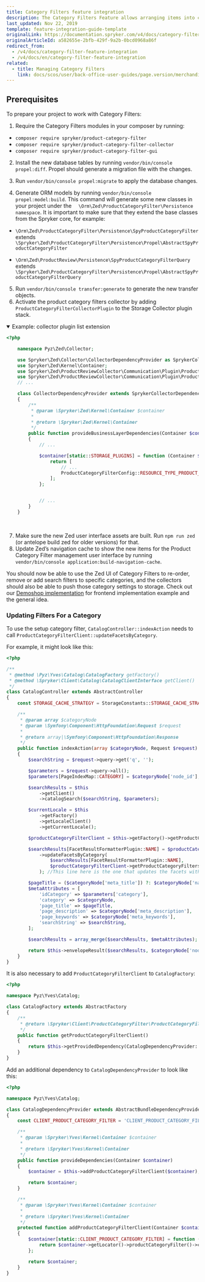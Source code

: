 ```yaml
---
title: Category Filters feature integration
description: The Category Filters Feature allows arranging items into categories and customizing filters. This guide describes how to integrate the feature into your project.
last_updated: Nov 22, 2019
template: feature-integration-guide-template
originalLink: https://documentation.spryker.com/v4/docs/category-filter-feature-integration
originalArticleId: a582655e-2bfb-429f-9a2b-0bcd0968a86f
redirect_from:
  - /v4/docs/category-filter-feature-integration
  - /v4/docs/en/category-filter-feature-integration
related:
  - title: Managing Category Filters
    link: docs/scos/user/back-office-user-guides/page.version/merchandising/search-and-filters/managing-category-filters.html
---
```


## Prerequisites
To prepare your project to work with Category Filters:

1. Require the Category Filters modules in your composer by running:
*  `composer require spryker/product-category-filter`
*  `composer require spryker/product-category-filter-collector`
*  `composer require spryker/product-category-filter-gui`

2.  Install the new database tables by running `vendor/bin/console propel:diff`. Propel should generate a
migration file with the changes.
    
3. Run `vendor/bin/console propel:migrate` to apply the database changes.
4. Generate ORM models by running `vendor/bin/console propel:model:build`.
This command will generate some new classes in your project under the `  \Orm\Zed\ProductCategoryFilter\Persistence namespace`.
It is important to make sure that they extend the base classes from the Spryker core, for example:

* `\Orm\Zed\ProductCategoryFilter\Persistence\SpyProductCategoryFilter` extends `\Spryker\Zed\ProductCategoryFilter\Persistence\Propel\AbstractSpyProductCategoryFilter`

* `\Orm\Zed\ProductReview\Persistence\SpyProductCategoryFilterQuery` extends `\Spryker\Zed\ProductCategoryFilter\Persistence\Propel\AbstractSpyProductCategoryFilterQuery`

5. Run `vendor/bin/console transfer:generate` to generate the new transfer objects.
6.  Activate the product category filters collector by adding `ProductCategoryFilterCollectorPlugin` to    the Storage Collector plugin stack.

<details open>
    <summary markdown='span'>Example: collector plugin list extension</summary> 
    
```php
<?php

    namespace Pyz\Zed\Collector;

    use Spryker\Zed\Collector\CollectorDependencyProvider as SprykerCollectorDependencyProvider;
    use Spryker\Zed\Kernel\Container;
    use Spryker\Zed\ProductReviewCollector\Communication\Plugin\ProductReviewCollectorSearchPlugin;
    use Spryker\Zed\ProductReviewCollector\Communication\Plugin\ProductAbstractReviewCollectorStoragePlugin;
    // ...

    class CollectorDependencyProvider extends SprykerCollectorDependencyProvider
    {
        /**
         * @param \Spryker\Zed\Kernel\Container $container
         *
         * @return \Spryker\Zed\Kernel\Container
         */
        public function provideBusinessLayerDependencies(Container $container)
        {
            // ...

            $container[static::STORAGE_PLUGINS] = function (Container $container) {
                return [
                    // ...
                    ProductCategoryFilterConfig::RESOURCE_TYPE_PRODUCT_CATEGORY_FILTER => new ProductCategoryFilterCollectorPlugin(),
                ];
            };


            // ...
        }
    }
```

<br>
</details>

7. Make sure the new Zed user interface assets are built. Run `npm run zed` (or antelope build zed
        for older versions) for that.
8. Update Zed’s navigation cache to show the new items for the Product Category Filter management user interface by running `vendor/bin/console application:build-navigation-cache`.

You should now be able to use the Zed UI of Category Filters to re-order, remove or add search filters to specific categories, and the collectors should also be able to push those category settings to storage.
Check out our [Demoshop implementation](https://github.com/spryker/demoshop) for frontend implementation example and the general idea.

### Updating Filters For a Category
To use the setup category filter, `CatalogController::indexAction` needs to call `ProductCategoryFilterClient::updateFacetsByCategory`.

For example, it might look like this:

```php
<?php

/**
 * @method \Pyz\Yves\Catalog\CatalogFactory getFactory()
 * @method \Spryker\Client\Catalog\CatalogClientInterface getClient()
 */
class CatalogController extends AbstractController
{
    const STORAGE_CACHE_STRATEGY = StorageConstants::STORAGE_CACHE_STRATEGY_INCREMENTAL;

    /**
     * @param array $categoryNode
     * @param \Symfony\Component\HttpFoundation\Request $request
     *
     * @return array|\Symfony\Component\HttpFoundation\Response
     */
    public function indexAction(array $categoryNode, Request $request)
    {
        $searchString = $request->query->get('q', '');

        $parameters = $request->query->all();
        $parameters[PageIndexMap::CATEGORY] = $categoryNode['node_id'];

        $searchResults = $this
            ->getClient()
            ->catalogSearch($searchString, $parameters);

        $currentLocale = $this
            ->getFactory()
            ->getLocaleClient()
            ->getCurrentLocale();

        $productCategoryFilterClient = $this->getFactory()->getProductCategoryFilterClient();

        $searchResults[FacetResultFormatterPlugin::NAME] = $productCategoryFilterClient
            ->updateFacetsByCategory(
                $searchResults[FacetResultFormatterPlugin::NAME],
                $productCategoryFilterClient->getProductCategoryFiltersForCategoryByLocale($parameters[PageIndexMap::CATEGORY], $currentLocale)
            ); //This line here is the one that updates the facets with the category filters.

        $pageTitle = ($categoryNode['meta_title']) ?: $categoryNode['name'];
        $metaAttributes = [
            'idCategory' => $parameters['category'],
            'category' => $categoryNode,
            'page_title' => $pageTitle,
            'page_description' => $categoryNode['meta_description'],
            'page_keywords' => $categoryNode['meta_keywords'],
            'searchString' => $searchString,
        ];

        $searchResults = array_merge($searchResults, $metaAttributes);

        return $this->envelopeResult($searchResults, $categoryNode['node_id']);
    }
}
```

It is also necessary to add `ProductCategoryFilterClient` to `CatalogFactory`:

```php
<?php

namespace Pyz\Yves\Catalog;

class CatalogFactory extends AbstractFactory
{
    /**
     * @return \Spryker\Client\ProductCategoryFilter\ProductCategoryFilterClientInterface
     */
    public function getProductCategoryFilterClient()
    {
        return $this->getProvidedDependency(CatalogDependencyProvider::CLIENT_PRODUCT_CATEGORY_FILTER);
    }
}
```

Add an additional dependency to `CatalogDependencyProvider` to look like this:

```php
<?php

namespace Pyz\Yves\Catalog;

class CatalogDependencyProvider extends AbstractBundleDependencyProvider
{
    const CLIENT_PRODUCT_CATEGORY_FILTER = 'CLIENT_PRODUCT_CATEGORY_FILTER';

    /**
     * @param \Spryker\Yves\Kernel\Container $container
     *
     * @return \Spryker\Yves\Kernel\Container
     */
    public function provideDependencies(Container $container)
    {
        $container = $this->addProductCategoryFilterClient($container);

        return $container;
    }

    /**
     * @param \Spryker\Yves\Kernel\Container $container
     *
     * @return \Spryker\Yves\Kernel\Container
     */
    protected function addProductCategoryFilterClient(Container $container)
    {
        $container[static::CLIENT_PRODUCT_CATEGORY_FILTER] = function (Container $container) {
            return $container->getLocator()->productCategoryFilter()->client();
        };

        return $container;
    }
}
```

<!-- Last review date: Dec 1, 2017 -->

[//]: # (by Ahmed Sabaa)
